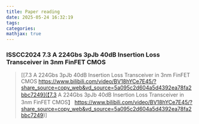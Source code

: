 ```yaml
---
title: Paper reading
date: 2025-05-24 16:32:19
tags:
categories:
mathjax: true
---
```




### ISSCC2024 7.3 A 224Gbs 3pJb 40dB Insertion Loss Transceiver in 3nm FinFET CMOS



> [[7.3 A 224Gbs 3pJb 40dB Insertion Loss Transceiver in 3nm FinFET CMOS https://www.bilibili.com/video/BV18hYCe7E45/?share_source=copy_web&vd_source=5a095c2d604a5d4392ea78fa2bbc7249](【7.3 A 224Gbs 3pJb 40dB Insertion Loss Transceiver in 3nm FinFET CMOS】 https://www.bilibili.com/video/BV18hYCe7E45/?share_source=copy_web&vd_source=5a095c2d604a5d4392ea78fa2bbc7249)]
